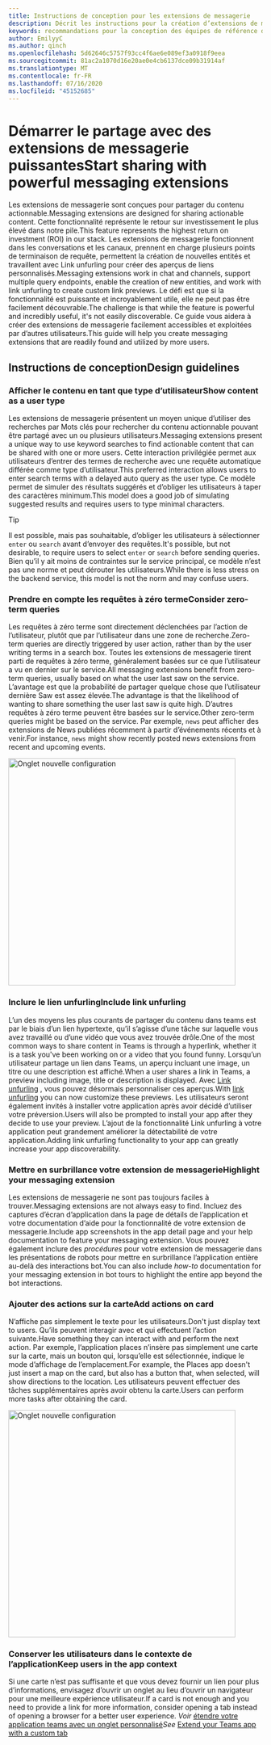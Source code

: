 ```yaml
---
title: Instructions de conception pour les extensions de messagerie
description: Décrit les instructions pour la création d’extensions de messagerie
keywords: recommandations pour la conception des équipes de référence des extensions de messagerie conseils
author: EmilyyC
ms.author: qinch
ms.openlocfilehash: 5d62646c5757f93cc4f6ae6e089ef3a0918f9eea
ms.sourcegitcommit: 81ac2a1070d16e20ae0e4cb6137dce09b31914af
ms.translationtype: MT
ms.contentlocale: fr-FR
ms.lasthandoff: 07/16/2020
ms.locfileid: "45152685"
---
```

# <a name="start-sharing-with-powerful-messaging-extensions"></a><span data-ttu-id="a681a-104">Démarrer le partage avec des extensions de messagerie puissantes</span><span class="sxs-lookup"><span data-stu-id="a681a-104">Start sharing with powerful messaging extensions</span></span>

<span data-ttu-id="a681a-105">Les extensions de messagerie sont conçues pour partager du contenu actionnable.</span><span class="sxs-lookup"><span data-stu-id="a681a-105">Messaging extensions are designed for sharing actionable content.</span></span> <span data-ttu-id="a681a-106">Cette fonctionnalité représente le retour sur investissement le plus élevé dans notre pile.</span><span class="sxs-lookup"><span data-stu-id="a681a-106">This feature represents the highest return on investment (ROI) in our stack.</span></span> <span data-ttu-id="a681a-107">Les extensions de messagerie fonctionnent dans les conversations et les canaux, prennent en charge plusieurs points de terminaison de requête, permettent la création de nouvelles entités et travaillent avec Link unfurling pour créer des aperçus de liens personnalisés.</span><span class="sxs-lookup"><span data-stu-id="a681a-107">Messaging extensions work in chat and channels, support multiple query endpoints, enable the creation of new entities, and work with link unfurling to create custom link previews.</span></span> <span data-ttu-id="a681a-108">Le défi est que si la fonctionnalité est puissante et incroyablement utile, elle ne peut pas être facilement découvrable.</span><span class="sxs-lookup"><span data-stu-id="a681a-108">The challenge is that while the feature is powerful and incredibly useful, it's not easily discoverable.</span></span> <span data-ttu-id="a681a-109">Ce guide vous aidera à créer des extensions de messagerie facilement accessibles et exploitées par d’autres utilisateurs.</span><span class="sxs-lookup"><span data-stu-id="a681a-109">This guide will help you create messaging extensions that are readily found and utilized by more users.</span></span>

## <a name="design-guidelines"></a><span data-ttu-id="a681a-110">Instructions de conception</span><span class="sxs-lookup"><span data-stu-id="a681a-110">Design guidelines</span></span>

### <a name="show-content-as-a-user-type"></a><span data-ttu-id="a681a-111">Afficher le contenu en tant que type d’utilisateur</span><span class="sxs-lookup"><span data-stu-id="a681a-111">Show content as a user type</span></span>

<span data-ttu-id="a681a-112">Les extensions de messagerie présentent un moyen unique d’utiliser des recherches par Mots clés pour rechercher du contenu actionnable pouvant être partagé avec un ou plusieurs utilisateurs.</span><span class="sxs-lookup"><span data-stu-id="a681a-112">Messaging extensions present a unique way to use keyword searches to find actionable content that can be shared with one or more users.</span></span> <span data-ttu-id="a681a-113">Cette interaction privilégiée permet aux utilisateurs d’entrer des termes de recherche avec une requête automatique différée comme type d’utilisateur.</span><span class="sxs-lookup"><span data-stu-id="a681a-113">This preferred interaction allows users to enter search terms with a delayed auto query as the user type.</span></span> <span data-ttu-id="a681a-114">Ce modèle permet de simuler des résultats suggérés et d’obliger les utilisateurs à taper des caractères minimum.</span><span class="sxs-lookup"><span data-stu-id="a681a-114">This model does a good job of simulating suggested results and requires users to type minimal characters.</span></span>

> [!TIP]
><span data-ttu-id="a681a-115">Il est possible, mais pas souhaitable, d’obliger les utilisateurs à sélectionner `enter` ou `search` avant d’envoyer des requêtes.</span><span class="sxs-lookup"><span data-stu-id="a681a-115">It's possible, but not desirable, to require users to select `enter` or `search` before sending queries.</span></span> <span data-ttu-id="a681a-116">Bien qu’il y ait moins de contraintes sur le service principal, ce modèle n’est pas une norme et peut dérouter les utilisateurs.</span><span class="sxs-lookup"><span data-stu-id="a681a-116">While there is less stress on the backend service, this model is not the norm and may confuse users.</span></span>

### <a name="consider-zero-term-queries"></a><span data-ttu-id="a681a-117">Prendre en compte les requêtes à zéro terme</span><span class="sxs-lookup"><span data-stu-id="a681a-117">Consider zero-term queries</span></span>

<span data-ttu-id="a681a-118">Les requêtes à zéro terme sont directement déclenchées par l’action de l’utilisateur, plutôt que par l’utilisateur dans une zone de recherche.</span><span class="sxs-lookup"><span data-stu-id="a681a-118">Zero-term queries are directly triggered by user action, rather than by the user writing terms in a search box.</span></span> <span data-ttu-id="a681a-119">Toutes les extensions de messagerie tirent parti de requêtes à zéro terme, généralement basées sur ce que l’utilisateur a vu en dernier sur le service.</span><span class="sxs-lookup"><span data-stu-id="a681a-119">All messaging extensions benefit from zero-term queries, usually based on what the user last saw on the service.</span></span> <span data-ttu-id="a681a-120">L’avantage est que la probabilité de partager quelque chose que l’utilisateur dernière Saw est assez élevée.</span><span class="sxs-lookup"><span data-stu-id="a681a-120">The advantage is that the likelihood of wanting to share something the user last saw is quite high.</span></span> <span data-ttu-id="a681a-121">D’autres requêtes à zéro terme peuvent être basées sur le service.</span><span class="sxs-lookup"><span data-stu-id="a681a-121">Other zero-term queries might be based on the service.</span></span> <span data-ttu-id="a681a-122">Par exemple, `news` peut afficher des extensions de News publiées récemment à partir d’événements récents et à venir.</span><span class="sxs-lookup"><span data-stu-id="a681a-122">For instance, `news`  might show recently posted news extensions from recent and upcoming events.</span></span>

<img width="450px" title="Onglet nouvelle configuration" src="../../assets/images/messaging-extension/zero-term-query.png" />

### <a name="include-link-unfurling"></a><span data-ttu-id="a681a-124">Inclure le lien unfurling</span><span class="sxs-lookup"><span data-stu-id="a681a-124">Include link unfurling</span></span>

<span data-ttu-id="a681a-125">L’un des moyens les plus courants de partager du contenu dans teams est par le biais d’un lien hypertexte, qu’il s’agisse d’une tâche sur laquelle vous avez travaillé ou d’une vidéo que vous avez trouvée drôle.</span><span class="sxs-lookup"><span data-stu-id="a681a-125">One of the most common ways to share content in Teams is through a hyperlink, whether it is a task you've been working on or a  video that you found funny.</span></span> <span data-ttu-id="a681a-126">Lorsqu’un utilisateur partage un lien dans Teams, un aperçu incluant une image, un titre ou une description est affiché.</span><span class="sxs-lookup"><span data-stu-id="a681a-126">When a user shares a link in Teams, a  preview including image, title or description is displayed.</span></span> <span data-ttu-id="a681a-127">Avec [Link unfurling](../how-to/link-unfurling.md) , vous pouvez désormais personnaliser ces aperçus.</span><span class="sxs-lookup"><span data-stu-id="a681a-127">With [link unfurling](../how-to/link-unfurling.md) you can now customize these previews.</span></span> <span data-ttu-id="a681a-128">Les utilisateurs seront également invités à installer votre application après avoir décidé d’utiliser votre préversion.</span><span class="sxs-lookup"><span data-stu-id="a681a-128">Users will also be prompted to install your app after they decide to use your preview.</span></span> <span data-ttu-id="a681a-129">L’ajout de la fonctionnalité Link unfurling à votre application peut grandement améliorer la détectabilité de votre application.</span><span class="sxs-lookup"><span data-stu-id="a681a-129">Adding link unfurling functionality to your app can greatly increase your app discoverability.</span></span>

### <a name="highlight-your-messaging-extension"></a><span data-ttu-id="a681a-130">Mettre en surbrillance votre extension de messagerie</span><span class="sxs-lookup"><span data-stu-id="a681a-130">Highlight your messaging extension</span></span>

<span data-ttu-id="a681a-131">Les extensions de messagerie ne sont pas toujours faciles à trouver.</span><span class="sxs-lookup"><span data-stu-id="a681a-131">Messaging extensions are not always easy to find.</span></span> <span data-ttu-id="a681a-132">Incluez des captures d’écran d’application dans la page de détails de l’application et votre documentation d’aide pour la fonctionnalité de votre extension de messagerie.</span><span class="sxs-lookup"><span data-stu-id="a681a-132">Include app screenshots in the app detail page and your help documentation to feature your messaging extension.</span></span> <span data-ttu-id="a681a-133">Vous pouvez également inclure des *procédures* pour votre extension de messagerie dans les présentations de robots pour mettre en surbrillance l’application entière au-delà des interactions bot.</span><span class="sxs-lookup"><span data-stu-id="a681a-133">You can also include *how-to* documentation for your messaging extension in bot tours to highlight the entire app beyond the bot interactions.</span></span>

### <a name="add-actions-on-card"></a><span data-ttu-id="a681a-134">Ajouter des actions sur la carte</span><span class="sxs-lookup"><span data-stu-id="a681a-134">Add actions on card</span></span>

<span data-ttu-id="a681a-135">N’affiche pas simplement le texte pour les utilisateurs.</span><span class="sxs-lookup"><span data-stu-id="a681a-135">Don't just display text to users.</span></span> <span data-ttu-id="a681a-136">Qu’ils peuvent interagir avec et qui effectuent l’action suivante.</span><span class="sxs-lookup"><span data-stu-id="a681a-136">Have something they can interact with and perform the next action.</span></span> <span data-ttu-id="a681a-137">Par exemple, l’application places n’insère pas simplement une carte sur la carte, mais un bouton qui, lorsqu’elle est sélectionnée, indique le mode d’affichage de l’emplacement.</span><span class="sxs-lookup"><span data-stu-id="a681a-137">For example, the Places app doesn't just insert a map on the card, but also has a button that, when selected, will show directions to the location.</span></span> <span data-ttu-id="a681a-138">Les utilisateurs peuvent effectuer des tâches supplémentaires après avoir obtenu la carte.</span><span class="sxs-lookup"><span data-stu-id="a681a-138">Users can perform more tasks after obtaining the card.</span></span>

<img width="450px" title="Onglet nouvelle configuration" src="../../assets/images/messaging-extension/action-on-card.png" />

### <a name="keep-users-in-the-app-context"></a><span data-ttu-id="a681a-140">Conserver les utilisateurs dans le contexte de l’application</span><span class="sxs-lookup"><span data-stu-id="a681a-140">Keep users in the app context</span></span>

<span data-ttu-id="a681a-141">Si une carte n’est pas suffisante et que vous devez fournir un lien pour plus d’informations, envisagez d’ouvrir un onglet au lieu d’ouvrir un navigateur pour une meilleure expérience utilisateur.</span><span class="sxs-lookup"><span data-stu-id="a681a-141">If a card is not enough and you need to provide a link for more information, consider opening a tab instead of opening a browser for a better user experience.</span></span> <span data-ttu-id="a681a-142">*Voir* [étendre votre application teams avec un onglet personnalisé](../../tabs/how-to/add-tab.md)</span><span class="sxs-lookup"><span data-stu-id="a681a-142">*See* [Extend your Teams app with a custom tab](../../tabs/how-to/add-tab.md)</span></span>
